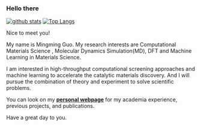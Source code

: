 ### Hello there


[![github stats](https://github-readme-stats.vercel.app/api?username=MingmingGuo&show_icons=true&line_height=20&show_icons=true&theme=vue)](https://github-readme-stats.vercel.app/api?username=MingmingGuo&show_icons=true&line_height=20&show_icons=true&theme=midnight-purple)
[![Top Langs](https://github-readme-stats.vercel.app/api/top-langs/?username=MingmingGuo&show_icons=true&layout=compact&theme=vue)](https://github-readme-stats.vercel.app/api/top-langs/?username=MingmingGuo&show_icons=true&layout=compact&theme=midnight-purple)

Nice to meet you!

My name is Mingming Guo. My research interests are Computational Materials Science , Molecular Dynamics Simulation(MD), DFT and Machine Learning in Materials Science. 

I am interested in high-throughput computational screening approaches and machine learning to accelerate the catalytic materials discovery. And I will pursue the combination of theory and experiment to solve scientific problems. 

You can look on my [**personal webpage**](http://www.guomm.top/) for my academia experience, previous projects, and publications.

Have a great day to you.

<!-- [![github stats](https://github-readme-stats.vercel.app/api?username=quanghuy0497&show_icons=true&line_height=20&show_icons=true&theme=vue)](https://github-readme-stats.vercel.app/api?username=quanghuy0497&show_icons=true&line_height=20&show_icons=true&theme=midnight-purple)

[![Top Langs](https://github-readme-stats.vercel.app/api/top-langs/?username=quanghuy0497&show_icons=true&layout=compact&theme=vue)](https://github-readme-stats.vercel.app/api/top-langs/?username=quanghuy0497&show_icons=true&layout=compact&theme=midnight-purple) -->

